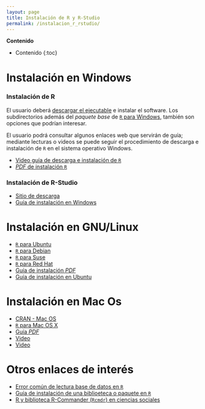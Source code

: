 ```yaml
---
layout: page
title: Instalación de R y R-Studio
permalink: /instalacion_r_rstudio/
---
```


**Contenido**

* Contenido
{:toc}


# Instalación en Windows

### Instalación de R

El usuario deberá [descargar el ejecutable](https://cran.r-project.org/bin/windows/base/) e instalar el software. Los subdirectorios además del *paquete base* de [`R` para Windows](https://cran.r-project.org/bin/windows/), también son opciones que podrían interesar.

El usuario podrá consultar algunos enlaces web que servirán de guía; mediante lecturas o videos se puede seguir el procedimiento de descarga e instalación de `R` en el sistema operativo Windows.

- [Video guía de descarga e instalación de `R`](https://www.youtube.com/watch?v=IrWl6Zb3oYM&index=2&list=PLiyFNZlrspbVc9DfFXdOa0f5iwuWNKg06)
- [*PDF* de instalación `R`](http://osl.ugr.es/wp-content/uploads/2010/03/instalaR.pdf)

### Instalación de R-Studio

- [Sitio de descarga](https://www.rstudio.com/products/rstudio/download/)
- [Guía de instalación en Windows](https://www.youtube.com/watch?v=1WXgaa2Spp0)

# Instalación en GNU/Linux

- [`R` para Ubuntu](https://cran.r-project.org/bin/linux/ubuntu/)
- [`R` para Debian](https://cran.r-project.org/bin/linux/debian/)
- [`R` para Suse](https://cran.r-project.org/bin/linux/suse/)
- [`R` para Red Hat](https://cran.r-project.org/bin/linux/redhat/README)
- [Guía de instalación *PDF*](http://www.upm.es/sfs/Rectorado/Gabinete%20del%20Rector/Notas%20de%20Prensa/2015/05/documentos/Instrucciones%20de%20instalaci%C3%B3n%20de%20R%20y%20RStudio.pdf)
- [Guía de instalación en Ubuntu](https://www.youtube.com/watch?v=kF0-FH-xBiE)

# Instalación en Mac Os

- [CRAN - Mac OS](https://cran.r-project.org/bin/macos/)
- [`R` para Mac OS X](https://cran.r-project.org/bin/macosx/)
- [Guía *PDF*](http://www.upm.es/sfs/Rectorado/Gabinete%20del%20Rector/Notas%20de%20Prensa/2015/05/documentos/Instrucciones%20de%20instalaci%C3%B3n%20de%20R%20y%20RStudio.pdf)
- [Video](https://www.youtube.com/watch?v=mQ1ySyFVttk)
- [Video](https://www.youtube.com/watch?v=Ywj6yNfc5nM)

# Otros enlaces de interés

- [Error común de lectura base de datos en `R`](https://labscn-unalmed.github.io/estadistica-descriptiva/documentos/ErrorComun.pdf)
- [Guía de instalación de una biblioeteca o paquete en `R`](https://labscn-unalmed.github.io/estadistica-descriptiva/documentos/instalapaquete.pdf)
- [R y biblioteca R-Commander (`Rcmdr`) en ciencias sociales](https://cran.r-project.org/doc/contrib/Chicana-Introduccion_al_uso_de_R.pdf)